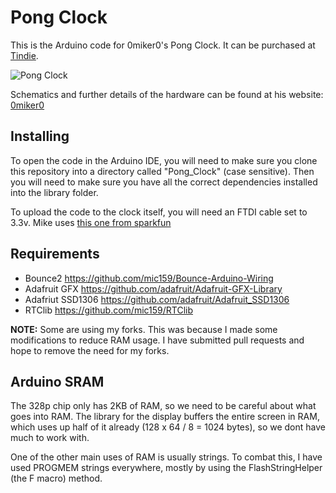 Pong Clock
==========

This is the Arduino code for 0miker0's Pong Clock.
It can be purchased at [Tindie](https://www.tindie.com/products/miker/pongclock-complete-kit/ "Pong Clock Complete Kit").

![Pong Clock](https://sites.google.com/site/0miker0/_/rsrc/1378317054480/pongclock/photo%201.JPG?height=293&width=400)

Schematics and further details of the hardware can be found at his website: [0miker0](https://sites.google.com/site/0miker0/pongclock)

Installing
----------
To open the code in the Arduino IDE, you will need to make sure you clone this repository into a directory called "Pong_Clock" (case sensitive).
Then you will need to make sure you have all the correct dependencies installed into the library folder.

To upload the code to the clock itself, you will need an FTDI cable set to 3.3v.
Mike uses [this one from sparkfun](https://www.sparkfun.com/products/9873)

Requirements
------------

 * Bounce2 https://github.com/mic159/Bounce-Arduino-Wiring
 * Adafruit GFX https://github.com/adafruit/Adafruit-GFX-Library
 * Adafriut SSD1306 https://github.com/adafruit/Adafruit_SSD1306
 * RTClib https://github.com/mic159/RTClib

**NOTE:** Some are using my forks. This was because I made some modifications to reduce RAM usage.
I have submitted pull requests and hope to remove the need for my forks.

Arduino SRAM
------------
The 328p chip only has 2KB of RAM, so we need to be careful about what goes into RAM.
The library for the display buffers the entire screen in RAM, which uses up half of it already (128 x 64 / 8 = 1024 bytes), so we dont have much to work with.

One of the other main uses of RAM is usually strings.
To combat this, I have used PROGMEM strings everywhere, mostly by using the FlashStringHelper (the F macro) method.

